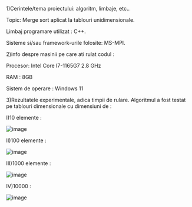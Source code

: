 1)Cerintele/tema proiectului: algoritm, limbaje, etc..

Topic: Merge sort aplicat la tablouri unidimensionale.

Limbaj programare utilizat : C++.

Sisteme si/sau framework-urile folosite: MS-MPI.


2)info despre masinii pe care ati rulat codul :

Procesor: Intel Core I7-1165G7 2.8 GHz

RAM : 8GB

Sistem de operare : Windows 11


3)Rezultatele experimentale, adica timpii de rulare.
Algoritmul a fost testat pe tablouri dimensionale cu dimensiuni de :

I)10 elemente :

![image](https://github.com/user-attachments/assets/2ca86aa0-b0b8-4c12-96f3-f4957dfa76c6)

II)100 elemente :

![image](https://github.com/user-attachments/assets/f7b234c2-a358-4bbe-ab8d-3eec74932205)

III)1000 elemente :

![image](https://github.com/user-attachments/assets/a5aa26fa-11fd-4ef0-ae39-9198b0c5197e)

IV)10000 :

![image](https://github.com/user-attachments/assets/3fb740f0-fbb1-471d-84b8-194c1f833dd7)





